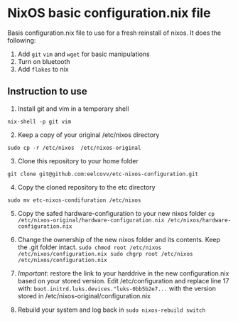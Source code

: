 # NixOS basic configuration.nix file

Basis configuration.nix file to use for a fresh reinstall of nixos. It does the following:
1. Add  `git` `vim` and `wget` for basic manipulations 
2. Turn on bluetooth 
3. Add `flakes` to nix 

## Instruction to use

1. Install git and vim in a temporary shell

``
nix-shell -p git vim
``

2. Keep a copy of your original /etc/nixos directory

``
sudo cp -r /etc/nixos  /etc/nixos-original 
``

3. Clone this repository to your home folder

``
git clone git@github.com:eelcovv/etc-nixos-configuration.git 
``

4. Copy the cloned repository to the etc directory 

``
sudo mv etc-nixos-condifuration /etc/nixos
``

5. Copy the safed hardware-configuration to your new nixos folder
``
cp /etc/nixos-original/hardware-configuration.nix /etc/nixos/hardware-configuration.nix
``

6. Change the ownership of the new nixos folder and its contents. Keep the .git folder intact.
``
sudo chmod root /etc/nixos /etc/nixos/configuration.nix
sudo chgrp root /etc/nixos /etc/nixos/configuration.nix
``

7. *Important*: restore the link to your harddrive in the new configuration.nix based on your stored version. Edit /etc/configuration and replace line 17 with:
``
  boot.initrd.luks.devices."luks-0bb5b2e7...
``
with the version stored in /etc/nixos-original/configuration.nix

8. Rebuild your system and log back in
``
sudo nixos-rebuild switch
``

